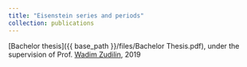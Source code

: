 ```yaml
---
title: "Eisenstein series and periods"
collection: publications
---
```

[Bachelor thesis]({{ base_path }}/files/Bachelor Thesis.pdf), under the supervision of Prof. [Wadim Zudilin](https://www.math.ru.nl/~wzudilin/), 2019
